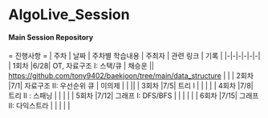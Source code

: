# AlgoLive_Session

#### Main Session Repository


= 진행사항 =
| 주차 | 날짜 | 주차별 학습내용 | 주최자 | 관련 링크 | 기록 |
|-|-|-|-|-|-|
| 1회차 |6/28| OT, 자료구조 I: 스택/큐 | 채승운 || https://github.com/tony9402/baekjoon/tree/main/data_structure | |
| 2회차 |7/1| 자료구조 II: 우선순위 큐 | 이의제 | | ||
| 3회차 |7/5| 트리 I | | | |
| 4회차 |7/8| 트리 II : 스패닝 | | | |
| 5회차 |7/12| 그래프 I: DFS/BFS | | | | |
| 6회차 |7/15| 그래프 II: 다익스트라 | | | | |

